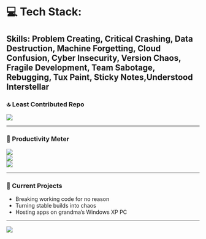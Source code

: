 # 💻 Tech Stack:
Skills: Problem Creating, Critical Crashing, Data Destruction, Machine Forgetting, Cloud Confusion, Cyber Insecurity, Version Chaos, Fragile Development, Team Sabotage, Rebugging, Tux Paint, Sticky Notes,Understood Interstellar 
---


### 🔝 Least Contributed Repo
![](https://github-contributor-stats.vercel.app/api?username=Divyam-11&limit=1&theme=radical&combine_all_yearly_contributions=false&hide_border=true)

---

### 🐌 Productivity Meter
![](https://img.shields.io/badge/Productivity-0%25-critical)  
![](https://img.shields.io/badge/Bugs%20Introduced-∞-red)  
![](https://img.shields.io/badge/Vibe%20Coding-100%25-blue)

---

### 🧨 Current Projects
- Breaking working code for no reason  
- Turning stable builds into chaos  
- Hosting apps on grandma’s Windows XP PC  

---

[![](https://visitcount.itsvg.in/api?id=Divyam-11&icon=3&color=9)](https://visitcount.itsvg.in)

<!-- Proudly destroyed with GPRM ( https://gprm.itsvg.in ) -->
